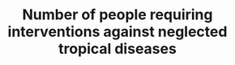 ---
actual_indicator_available: null
actual_indicator_available_description: null
comments_and_limitations: null
computation_units: null
data_non_statistical: true
date_metadata_updated: null
date_of_national_source_publication: null
disaggregation_categories: null
disaggregation_geography: null
goal_meta_link: http://unstats.un.org/sdgs/files/metadata-compilation/Metadata-Goal-3.pdf
graph_title: Number of people requiring interventions against neglected tropical diseases
graph_type: line
has_metadata: false
indicator: 3.3.5
indicator_definition: ''
indicator_name: Number of people requiring interventions against neglected tropical
  diseases
indicator_sort_order: 03-03-05
indicator_variable: null
international_and_national_references: null
layout: indicator
method_of_computation: ''
national_geographical_coverage: United States
periodicity: null
permalink: /3-3-5/
published: false
rationale_interpretation: ''
reporting_status: notstarted
scheduled_update_by_SDG_team: null
scheduled_update_by_national_source: null
sdg_goal: 3
source_active_1: true
source_agency_staff_email_1: null
source_agency_staff_name_1: null
source_agency_survey_dataset_1: null
source_notes_1: null
source_organisation_1: null
source_title_1: null
source_url_1: null
target: By 2030, end the epidemics of AIDS, tuberculosis, malaria and neglected tropical
  diseases and combat hepatitis, water-borne diseases and other communicable diseases.
target_id: '3.3'
time_period: null
title: Number of people requiring interventions against neglected tropical diseases
un_custodial_agency: WHO
un_designated_tier: '1'
variable_description: null
variable_notes: null
---